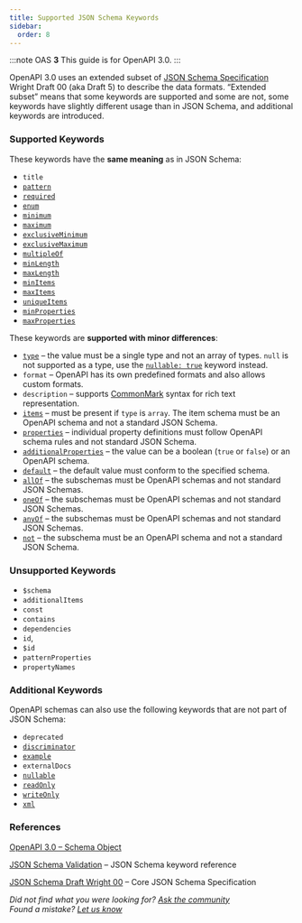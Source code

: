 ```yaml
---
title: Supported JSON Schema Keywords
sidebar:
  order: 8
---
```


:::note
OAS **3** This guide is for OpenAPI 3.0.
:::

OpenAPI 3.0 uses an extended subset of [JSON Schema Specification](http://json-schema.org) Wright Draft 00 (aka Draft 5) to describe the data formats. “Extended subset” means that some keywords are supported and some are not, some keywords have slightly different usage than in JSON Schema, and additional keywords are introduced.

### Supported Keywords

These keywords have the **same meaning** as in JSON Schema:

- `title`
- [`pattern`](/specification/data-models/data-types/#pattern)
- [`required`](/specification/data-models/data-types/#required)
- [`enum`](/specification/data-models/enums/)
- [`minimum`](/specification/data-models/data-types/#range)
- [`maximum`](/specification/data-models/data-types/#range)
- [`exclusiveMinimum`](/specification/data-models/data-types/#range)
- [`exclusiveMaximum`](/specification/data-models/data-types/#range)
- [`multipleOf`](/specification/data-models/data-types/#multipleOf)
- [`minLength`](/specification/data-models/data-types/#string)
- [`maxLength`](/specification/data-models/data-types/#string)
- [`minItems`](/specification/data-models/data-types/#array-length)
- [`maxItems`](/specification/data-models/data-types/#array-length)
- [`uniqueItems`](/specification/data-models/data-types/#uniqueItems)
- [`minProperties`](/specification/data-models/data-types/#property-count)
- [`maxProperties`](/specification/data-models/data-types/#property-count)

These keywords are **supported with minor differences**:

- [`type`](/specification/data-models/data-types/#type) – the value must be a single type and not an array of types. `null` is not supported as a type, use the [`nullable: true`](/specification/data-models/data-types/#null) keyword instead.
- `format` – OpenAPI has its own predefined formats and also allows custom formats.
- `description` – supports [CommonMark](http://commonmark.org/help/) syntax for rich text representation.
- [`items`](/specification/data-models/data-types/#array) – must be present if `type` is `array`. The item schema must be an OpenAPI schema and not a standard JSON Schema.
- [`properties`](/specification/data-models/data-types/#object) – individual property definitions must follow OpenAPI schema rules and not standard JSON Schema.
- [`additionalProperties`](/specification/data-models/data-types/#additionalProperties) – the value can be a boolean (`true` or `false`) or an OpenAPI schema.
- [`default`](/specification/data-models/data-types/#default) – the default value must conform to the specified schema.
- [`allOf`](/specification/data-models/oneof-anyof-allof-not/) – the subschemas must be OpenAPI schemas and not standard JSON Schemas.
- [`oneOf`](/specification/data-models/oneof-anyof-allof-not/) – the subschemas must be OpenAPI schemas and not standard JSON Schemas.
- [`anyOf`](/specification/data-models/oneof-anyof-allof-not/) – the subschemas must be OpenAPI schemas and not standard JSON Schemas.
- [`not`](/specification/data-models/oneof-anyof-allof-not/) – the subschema must be an OpenAPI schema and not a standard JSON Schema.

### Unsupported Keywords

- `$schema`
- `additionalItems`
- `const`
- `contains`
- `dependencies`
- `id`,
- `$id`
- `patternProperties`
- `propertyNames`

### Additional Keywords

OpenAPI schemas can also use the following keywords that are not part of JSON Schema:

- `deprecated`
- [`discriminator`](/specification/data-models/inheritance-and-polymorphism/)
- [`example`](/specification/adding-examples/)
- `externalDocs`
- [`nullable`](/specification/data-models/data-types/#null)
- [`readOnly`](/specification/data-models/data-types/#readonly-writeonly)
- [`writeOnly`](/specification/data-models/data-types/#readonly-writeonly)
- [`xml`](/specification/data-models/representing-xml/)

### References

[OpenAPI 3.0 – Schema Object](https://github.com/OAI/OpenAPI-Specification/blob/master/versions/3.0.3.md#schema-object)

[JSON Schema Validation](https://tools.ietf.org/html/draft-wright-json-schema-validation-00) – JSON Schema keyword reference

[JSON Schema Draft Wright 00](https://tools.ietf.org/html/draft-wright-json-schema-00) – Core JSON Schema Specification

_Did not find what you were looking for? [Ask the community](https://community.smartbear.com/t5/Swagger-Open-Source-Tools/bd-p/SwaggerOSTools)  
Found a mistake? [Let us know](https://github.com/swagger-api/swagger.io/issues)_
